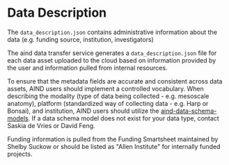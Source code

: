 # Data Description

The `data_description.json` contains administrative information about the data (e.g. funding source, institution, investigators)

The aind data transfer service generates a `data_description.json` file for each data asset uploaded to the cloud based on information provided by the user and information pulled from internal resources. 

To ensure that the metadata fields are accurate and consistent across data assets, AIND users should implement a controlled vocabulary. When describing the modality (type of data being collected - e.g. mesoscale anatomy), platform (standardized way of collecting data - e.g. Harp or Bonsai), and institution, AIND users should utilize the [aind-data-schema-models](https://github.com/AllenNeuralDynamics/aind-data-schema-models). If a data schema model does not exist for your data type, contact Saskia de Vries or David Feng.

 Funding information is pulled from the Funding Smartsheet maintained by Shelby Suckow or should be listed as "Allen Institute" for internally funded projects. 












